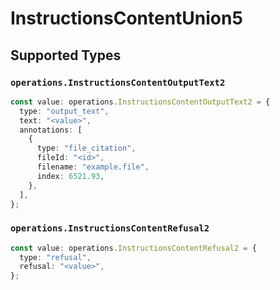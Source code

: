 # InstructionsContentUnion5


## Supported Types

### `operations.InstructionsContentOutputText2`

```typescript
const value: operations.InstructionsContentOutputText2 = {
  type: "output_text",
  text: "<value>",
  annotations: [
    {
      type: "file_citation",
      fileId: "<id>",
      filename: "example.file",
      index: 6521.93,
    },
  ],
};
```

### `operations.InstructionsContentRefusal2`

```typescript
const value: operations.InstructionsContentRefusal2 = {
  type: "refusal",
  refusal: "<value>",
};
```


